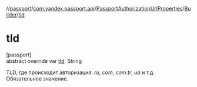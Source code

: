 //[passport](../../../../index.md)/[com.yandex.passport.api](../../index.md)/[PassportAuthorizationUrlProperties](../index.md)/[Builder](index.md)/[tld](tld.md)

# tld

[passport]\
abstract override var [tld](tld.md): String

TLD, где происходит авторизация: *ru*, *com*, *com.tr*, *ua* и т.д. Обязательное значение.
